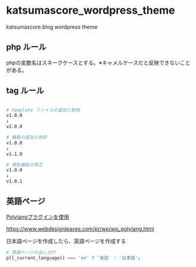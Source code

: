 # katsumascore_wordpress_theme

katsumascore.blog wordpress theme

## php ルール

phpの変数名はスネークケースとする。※キャメルケースだと反映できないことがある。

## tag ルール

```bash

# template ファイルの追加と削除
v1.0.0
↓
v2.0.0

# 機能の追加と削除
v1.0.0
↓
v1.1.0

# 現在機能の修正
v1.0.0
↓
v1.0.1

```

## 英語ページ

[Polylangプラグインを使用](https://polylang.pro/)

https://www.webdesignleaves.com/pr/wp/wp_polylang.html

日本語ページを作成したら、英語ページを作成する

```php
# 英語ページの出し分け
pll_current_language() === 'en' ? '英語' : '日本語';
```
